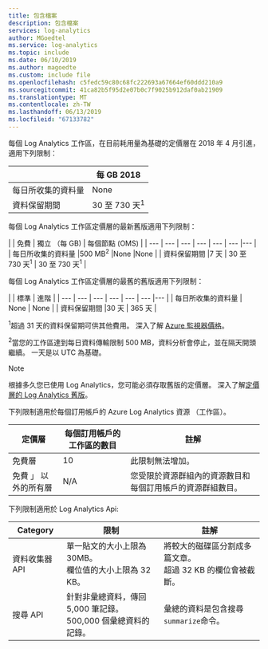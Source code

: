 ```yaml
---
title: 包含檔案
description: 包含檔案
services: log-analytics
author: MGoedtel
ms.service: log-analytics
ms.topic: include
ms.date: 06/10/2019
ms.author: magoedte
ms.custom: include file
ms.openlocfilehash: c5fedc59c80c68fc222693a67664ef60ddd210a9
ms.sourcegitcommit: 41ca82b5f95d2e07b0c7f9025b912daf0ab21909
ms.translationtype: MT
ms.contentlocale: zh-TW
ms.lasthandoff: 06/13/2019
ms.locfileid: "67133782"
---
```

每個 Log Analytics 工作區，在目前耗用量為基礎的定價層在 2018 年 4 月引進，適用下列限制：

|     | 每 GB 2018 |
| --- | --- | 
| 每日所收集的資料量 | None |
| 資料保留期間 | 30 至 730 天<sup>1</sup> |

每個 Log Analytics 工作區定價層的最新舊版適用下列限制：

|  | 免費 | 獨立 （每 GB) | 每個節點 (OMS) |
| --- | --- | --- | --- | --- | --- |--- |
| 每日所收集的資料量 |500 MB<sup>2</sup> |None |None |
| 資料保留期間 |7 天 | 30 至 730 天<sup>1</sup> | 30 至 730 天<sup>1</sup> |

每個 Log Analytics 工作區定價層的最舊的舊版適用下列限制：

|  | 標準 | 進階 | 
| --- | --- | --- | --- | --- | --- |--- |
| 每日所收集的資料量 | None | None | 
| 資料保留期間 |30 天 | 365 天 |

<sup>1</sup>超過 31 天的資料保留期可供其他費用。 深入了解 [Azure 監視器價格](https://azure.microsoft.com/pricing/details/monitor/)。

<sup>2</sup>當您的工作區達到每日資料傳輸限制 500 MB，資料分析會停止，並在隔天開頭繼續。 一天是以 UTC 為基礎。

>[!NOTE]
>根據多久您已使用 Log Analytics，您可能必須存取舊版的定價層。 深入了解[定價層的 Log Analytics 舊版](https://docs.microsoft.com/azure/azure-monitor/platform/manage-cost-storage#legacy-pricing-tiers)。 
>

下列限制適用於每個訂用帳戶的 Azure Log Analytics 資源 （工作區）。

| 定價層    | 每個訂用帳戶的工作區的數目 | 註解
| --- | --- | --- |
| 免費層  | 10 | 此限制無法增加。 |
| 免費 」 以外的所有層 | N/A | 您受限於資源群組內的資源數目和每個訂用帳戶的資源群組數目。 | 

下列限制適用於 Log Analytics Api:

| Category | 限制 | 註解
| --- | --- | --- |
| 資料收集器 API | 單一貼文的大小上限為 30MB。<br>欄位值的大小上限為 32 KB。 | 將較大的磁碟區分割成多篇文章。<br>超過 32 KB 的欄位會被截斷。 |
| 搜尋 API | 針對非彙總資料，傳回 5,000 筆記錄。<br>500,000 個彙總資料的記錄。 | 彙總的資料是包含搜尋`summarize`命令。
 

